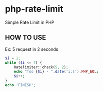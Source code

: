# php-rate-limit
Simple Rate Limit in PHP

## HOW TO USE

Ex: 5 request in 2 seconds

```php
$i = 1;
while ($i <= 7) {
    Ratelimiter::check(5, 2);
    echo "foo {$i} - ".date('i:s').PHP_EOL;
    $i++;
}
echo 'FINISH';
```
